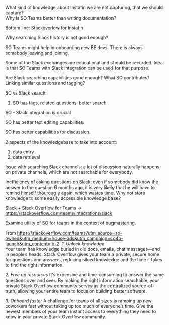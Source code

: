 What kind of knowledge about Instafin we are not capturing, that we should capture?  
Why is SO Teams better than writing documentation?

Bottom line: Stackoverlow for Instafin

Why searching Slack history is not good enough?

SO Teams might help in onboarding new BE devs. There is always somebody leaving and joining.

Some of the Slack exchanges are educational and should be recorded. Idea is that SO Teams with Slack integration can be used for that purpose.

Are Slack searching capabilities good enough? What SO contributes? Linking similar questions and tagging?

SO vs Slack search:
1. SO has tags, related questions, better search

SO - Slack integration is crucial

SO has better text editing capabilities.

SO has better capabilities for discussion.

2 aspects of the knowledgebase to take into account:
1. data entry
2. data retrieval

Issue with searching Slack channels: a lot of discussion naturally happens on private channels, which are not searchable for everybody.

Inefficiency of asking questions on Slack: even if somebody did know the answer to the question 6 months ago, it is very likely that he will have to remind himself thourougly again, which wastes time. Why not store knowledge to some easily accessible knowledge base?

Slack + Stack Overflow for Teams -> https://stackoverflow.com/teams/integrations/slack

Examine utility of SO for teams in the context of bugmastering.

From https://stackoverflow.com/teams?utm_source=so-owned&utm_medium=house-ads&utm_campaign=so4b-launch&utm_content=lb-2:
*1. Unlock knowledge*  
Your team has knowledge buried in old docs, emails, chat messages—and in people’s heads. Stack Overflow gives your team a private, secure home for questions and answers, reducing siloed knowledge and the time it takes to find the right information.

*2. Free up resources*
It’s expensive and time-consuming to answer the same questions over and over. By making the right information searchable, your private Stack Overflow community serves as the centralized source-of-truth, allowing your entire team to focus on building better software.

*3. Onboard faster*
A challenge for teams of all sizes is ramping up new coworkers fast without taking up too much of everyone’s time. Give the newest members of your team instant access to everything they need to know in your private Stack Overflow community.
